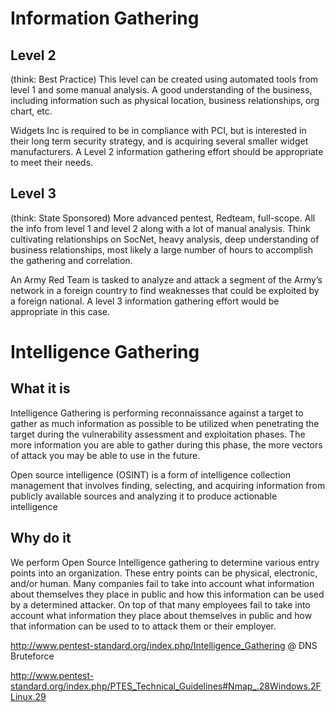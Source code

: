 # Information Gathering
## Level 2
(think: Best Practice) This level can be created using automated tools from level 1 and some manual analysis. A good understanding of the business, including information such as physical location, business relationships, org chart, etc.

Widgets Inc is required to be in compliance with PCI, but is interested in their long term security strategy, and is acquiring several smaller widget manufacturers. A Level 2 information gathering effort should be appropriate to meet their needs.

## Level 3
(think: State Sponsored) More advanced pentest, Redteam, full-scope. All the info from level 1 and level 2 along with a lot of manual analysis. Think cultivating relationships on SocNet, heavy analysis, deep understanding of business relationships, most likely a large number of hours to accomplish the gathering and correlation.

An Army Red Team is tasked to analyze and attack a segment of the Army’s network in a foreign country to find weaknesses that could be exploited by a foreign national. A level 3 information gathering effort would be appropriate in this case.

# Intelligence Gathering
## What it is
Intelligence Gathering is performing reconnaissance against a target to gather as much information as possible to be utilized when penetrating the target during the vulnerability assessment and exploitation phases. The more information you are able to gather during this phase, the more vectors of attack you may be able to use in the future.

Open source intelligence (OSINT) is a form of intelligence collection management that involves finding, selecting, and acquiring information from publicly available sources and analyzing it to produce actionable intelligence

## Why do it
We perform Open Source Intelligence gathering to determine various entry points into an organization. These entry points can be physical, electronic, and/or human. Many companies fail to take into account what information about themselves they place in public and how this information can be used by a determined attacker. On top of that many employees fail to take into account what information they place about themselves in public and how that information can be used to to attack them or their employer.

http://www.pentest-standard.org/index.php/Intelligence_Gathering @ DNS Bruteforce

http://www.pentest-standard.org/index.php/PTES_Technical_Guidelines#Nmap_.28Windows.2FLinux.29